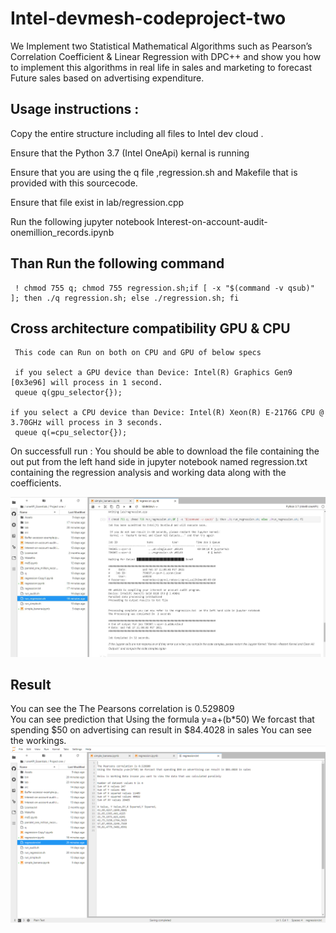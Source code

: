 # Intel-devmesh-codeproject-two
We  Implement  two  Statistical Mathematical Algorithms such as Pearson’s Correlation Coefficient &amp; Linear Regression  with DPC++  and  show you how to implement this algorithms in real life in sales and marketing  to  forecast Future sales based on advertising expenditure.

## Usage instructions :
Copy the entire structure including all files to  Intel dev cloud .

Ensure that the  Python 3.7 (Intel OneApi)  kernal is running

Ensure that you are using the q file ,regression.sh and Makefile that is provided with this sourcecode.

Ensure that file exist in  lab/regression.cpp


Run the following  jupyter notebook  Interest-on-account-audit-onemillion_records.ipynb

## Than Run  the following command
     ! chmod 755 q; chmod 755 regression.sh;if [ -x "$(command -v qsub)" ]; then ./q regression.sh; else ./regression.sh; fi 

## Cross architecture compatibility GPU & CPU
     This code can Run on both on CPU and GPU of below specs
     
     if you select a GPU device than Device: Intel(R) Graphics Gen9 [0x3e96] will process in 1 second.
     queue q(gpu_selector{});
    
    if you select a CPU device than Device: Intel(R) Xeon(R) E-2176G CPU @ 3.70GHz will process in 3 seconds.
     queue q(=cpu_selector{});


On successfull run :
You should be able to download the file containing the out put from the left hand side in jupyter notebook  named  regression.txt 
containing the regression analysis and working data along with the coefficients.

![alt text](https://github.com/prilcool/Intel-devmesh-codeproject-two/blob/main/Assets/out.PNG)



## Result
You can see the The Pearsons correlation is 0.529809  
You can see prediction that  Using the formula y=a+(b*50) We forcast that spending $50 on advertising can result in $84.4028 in sales
You can see the workings.
![alt text](https://github.com/prilcool/Intel-devmesh-codeproject-two/blob/main/Assets/result.PNG)
